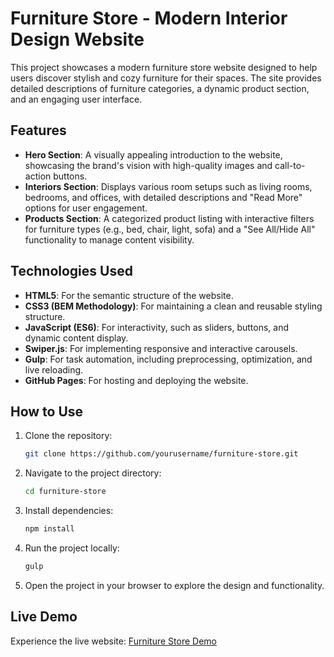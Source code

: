 # **Furniture Store - Modern Interior Design Website**

This project showcases a modern furniture store website designed to help users discover stylish and cozy furniture for their spaces. The site provides detailed descriptions of furniture categories, a dynamic product section, and an engaging user interface.

## **Features**

- **Hero Section**: A visually appealing introduction to the website, showcasing the brand's vision with high-quality images and call-to-action buttons.
- **Interiors Section**: Displays various room setups such as living rooms, bedrooms, and offices, with detailed descriptions and "Read More" options for user engagement.
- **Products Section**: A categorized product listing with interactive filters for furniture types (e.g., bed, chair, light, sofa) and a "See All/Hide All" functionality to manage content visibility.

## **Technologies Used**

- **HTML5**: For the semantic structure of the website.
- **CSS3 (BEM Methodology)**: For maintaining a clean and reusable styling structure.
- **JavaScript (ES6)**: For interactivity, such as sliders, buttons, and dynamic content display.
- **Swiper.js**: For implementing responsive and interactive carousels.
- **Gulp**: For task automation, including preprocessing, optimization, and live reloading.
- **GitHub Pages**: For hosting and deploying the website.

## **How to Use**

1. Clone the repository:
   ```bash
   git clone https://github.com/yourusername/furniture-store.git
   ```
2. Navigate to the project directory:
   ```bash
   cd furniture-store
   ```
3. Install dependencies:
   ```bash
   npm install
   ```
4. Run the project locally:
   ```bash
   gulp
   ```
5. Open the project in your browser to explore the design and functionality.

## **Live Demo**

Experience the live website: [Furniture Store Demo](https://minimal005.github.io/Furniture/)
